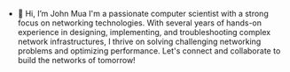 - 👋 Hi, I’m John Mua
I'm a passionate computer scientist with a strong focus on networking technologies. With several years of hands-on experience in designing, implementing, and troubleshooting complex network infrastructures, I thrive on solving challenging networking problems and optimizing performance. Let's connect and collaborate to build the networks of tomorrow!

<!---
johnmua/johnmua is a ✨ special ✨ repository because its `README.md` (this file) appears on your GitHub profile.
You can click the Preview link to take a look at your changes.
--->
